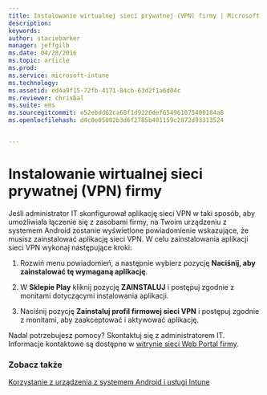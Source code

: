 ```yaml
---
title: Instalowanie wirtualnej sieci prywatnej (VPN) firmy | Microsoft Intune
description: 
keywords: 
author: staciebarker
manager: jeffgilb
ms.date: 04/28/2016
ms.topic: article
ms.prod: 
ms.service: microsoft-intune
ms.technology: 
ms.assetid: ed4a9f15-72fb-4171-84cb-63d2f1a6d04c
ms.reviewer: chrisbal
ms.suite: ems
ms.sourcegitcommit: e52ebdd62ca68f1d9226def654961075400184a8
ms.openlocfilehash: d4c0e05002b3d6f2785b401159c2872d93313524


---
```



# Instalowanie wirtualnej sieci prywatnej (VPN) firmy

Jeśli administrator IT skonfigurował aplikację sieci VPN w taki sposób, aby umożliwiała łączenie się z zasobami firmy, na Twoim urządzeniu z systemem Android zostanie wyświetlone powiadomienie wskazujące, że musisz zainstalować aplikację sieci VPN. W celu zainstalowania aplikacji sieci VPN wykonaj następujące kroki:

1.  Rozwiń menu powiadomień, a następnie wybierz pozycję **Naciśnij, aby zainstalować tę wymaganą aplikację**.

2.  W **Sklepie Play** kliknij pozycję **ZAINSTALUJ** i postępuj zgodnie z monitami dotyczącymi instalowania aplikacji.

3.  Naciśnij pozycję **Zainstaluj profil firmowej sieci VPN** i postępuj zgodnie z monitami, aby zaakceptować i aktywować aplikację.

Nadal potrzebujesz pomocy? Skontaktuj się z administratorem IT. Informacje kontaktowe są dostępne w [witrynie sieci Web Portal firmy](http://portal.manage.microsoft.com).

### Zobacz także
[Korzystanie z urządzenia z systemem Android i usługi Intune](using-your-android-device-with-intune.md)


<!--HONumber=Jun16_HO4-->


